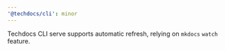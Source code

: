 ```yaml
---
'@techdocs/cli': minor
---
```


Techdocs CLI serve supports automatic refresh, relying on `mkdocs` `watch` feature.
